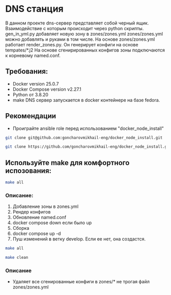 # DNS станция

В данном проекте dns-сервер представляет собой черный ящик. Взаимодействие с которым происходит через python скрипты.
gen_in_yml.py добавляет новую зону в zones/zones.yml
zones/zones.yml можно добавлять и руками в том числе.
На основе zones/zones.yml работает render_zones.py. Он генерирует конфиги на основе tempates/*.j2
На основе сгенирированных конфигов зоны подключаются к корневому named.conf.

## Требования:
  - Docker version 25.0.7
  - Docker Compose version v2.27.1 
  - Python от 3.8.20
  - make
DNS сервер запускается в docker контейнере на базе fedora. 

## Рекомендации
  - Проиграйте ansible role перед использованием "docker_node_install"

```bash
git clone git@github.com:goncharovmikhail-eng/docker_node_install.git
```

```bash
git clone https://github.com/goncharovmikhail-eng/docker_node_install.git
```

## Используйте make для комфортного испозования:

```bash 
make all
``` 

###  Описание:
1. Добавление зоны в zones.yml
2. Рендер конфигов
3. Обновление named.conf
4. docker compose down если было up
5. Сборка
6. docker compose up -d 
7. Пуш изменений в ветку develop. Если ее нет, она создастся.

```bash
make all
```

```bash
make clean
```

### Описание
- Удаляет все сгенированные конфиги в zones/* не трогая файл zones/zones.yml
